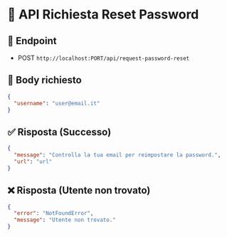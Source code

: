 # 📄 API Richiesta Reset Password

## 📍 Endpoint

- POST `http://localhost:PORT/api/request-password-reset`

## 🧩 Body richiesto

```json
{
  "username": "user@email.it"
}
```

## ✅ Risposta (Successo)

```json
{
  "message": "Controlla la tua email per reimpostare la password.",
  "url": "url"
}
```

## ❌ Risposta (Utente non trovato)

```json
{
  "error": "NotFoundError",
  "message": "Utente non trovato."
}
```
